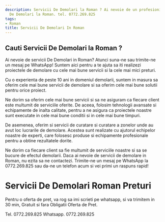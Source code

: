 ```yaml
---
description: Servicii De Demolari la Roman ? Ai nevoie de un profesionist in Servicii
  De Demolari la Roman. tel. 0772.269.825
tags:
- Roman
title: Servicii De Demolari In Roman
---
```



## Cauti Servicii De Demolari la Roman ?

Ai nevoie de servicii De Demolari in Roman? Atunci suna-ne sau trimite-ne un mesaj pe WhatsApp! Suntem aici pentru a te ajuta sa iti realizezi proiectele de demolare cu cele mai bune servicii si la cele mai mici preturi.

Cu o experienta de peste 10 ani in domeniul demolarii, suntem in masura sa oferim cele mai bune servicii de demolare si sa oferim cele mai bune solutii pentru orice proiect.

Ne dorim sa oferim cele mai bune servicii si sa ne asiguram ca fiecare client este multumit de serviciile oferite. De aceea, folosim tehnologii avansate si echipamente de inalta calitate, pentru a ne asigura ca proiectele noastre sunt executate in cele mai bune conditii si in cele mai bune timpuri.

De asemenea, oferim si servicii de curatare si curatare a zonelor unde au avut loc lucrarile de demolare. Acestea sunt realizate cu ajutorul echipelor noastre de experti, care folosesc produse si echipamente profesionale pentru a obtine rezultatele dorite.

Ne dorim ca fiecare client sa fie multumit de serviciile noastre si sa se bucure de efectul demolarii. Daca ai nevoie de servicii de demolare in Roman, nu ezita sa ne contactezi. Trimite-ne un mesaj pe WhatsApp la 0772.269.825 sau da-ne un telefon acum si vei primi un raspuns rapid!

# Servicii De Demolari Roman Preturi
Pentru o oferta de pret, va rog sa imi scrieti pe whatsapp, si va trimitem in 30 min, Gratuit si fara Obligatii Oferta de Pret.

Tel. 0772.269.825
Whatsapp. 0772.269.825
